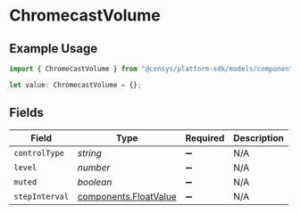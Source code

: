 # ChromecastVolume

## Example Usage

```typescript
import { ChromecastVolume } from "@censys/platform-sdk/models/components";

let value: ChromecastVolume = {};
```

## Fields

| Field                                                          | Type                                                           | Required                                                       | Description                                                    |
| -------------------------------------------------------------- | -------------------------------------------------------------- | -------------------------------------------------------------- | -------------------------------------------------------------- |
| `controlType`                                                  | *string*                                                       | :heavy_minus_sign:                                             | N/A                                                            |
| `level`                                                        | *number*                                                       | :heavy_minus_sign:                                             | N/A                                                            |
| `muted`                                                        | *boolean*                                                      | :heavy_minus_sign:                                             | N/A                                                            |
| `stepInterval`                                                 | [components.FloatValue](../../models/components/floatvalue.md) | :heavy_minus_sign:                                             | N/A                                                            |